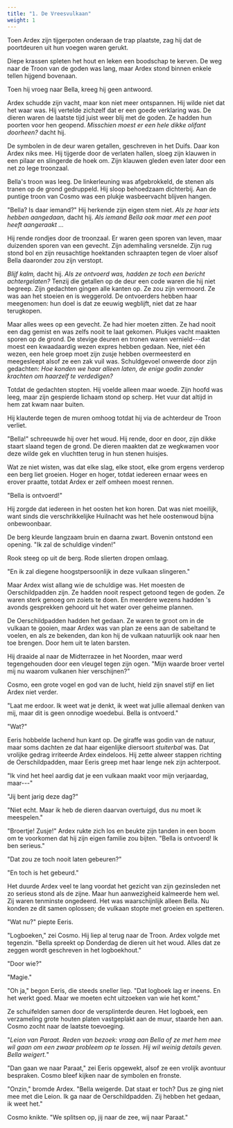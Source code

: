 ```yaml
---
title: "1. De Vreesvulkaan"
weight: 1
---
```


Toen Ardex zijn tijgerpoten onderaan de trap plaatste, zag hij dat de poortdeuren uit hun voegen waren gerukt. 

Diepe krassen spleten het hout en leken een boodschap te kerven. De weg naar de Troon van de goden was lang, maar Ardex stond binnen enkele tellen hijgend bovenaan. 

Toen hij vroeg naar Bella, kreeg hij geen antwoord.

Ardex schudde zijn vacht, maar kon niet meer ontspannen. Hij wilde niet dat het waar was. Hij vertelde zichzelf dat er een goede verklaring was. De dieren waren de laatste tijd juist weer blij met de goden. Ze hadden hun poorten voor hen geopend. _Misschien moest er een hele dikke olifant doorheen?_ dacht hij.

De symbolen in de deur waren getallen, geschreven in het Duifs. Daar kon Ardex niks mee. Hij tijgerde door de verlaten hallen, sloeg zijn klauwen in een pilaar en slingerde de hoek om. Zijn klauwen gleden even later door een net zo lege troonzaal.

Bella's troon was leeg. De linkerleuning was afgebrokkeld, de stenen als tranen op de grond gedruppeld. Hij sloop behoedzaam dichterbij. Aan de puntige troon van Cosmo was een plukje wasbeervacht blijven hangen.

"Bella? Is daar iemand?" Hij herkende zijn eigen stem niet. _Als ze haar iets hebben aangedaan,_ dacht hij. _Als iemand Bella ook maar met een poot heeft aangeraakt ..._

Hij rende rondjes door de troonzaal. Er waren geen sporen van leven, maar duizenden sporen van een gevecht. Zijn ademhaling versnelde. Zijn rug stond bol en zijn reusachtige hoektanden schraapten tegen de vloer alsof Bella daaronder zou zijn verstopt.

_Blijf kalm,_ dacht hij. _Als ze ontvoerd was, hadden ze toch een bericht achtergelaten?_ Tenzij die getallen op de deur een code waren die hij niet begreep. Zijn gedachten gingen alle kanten op. Ze zou zijn vermoord. Ze was aan het stoeien en is weggerold. De ontvoerders hebben haar meegenomen: hun doel is dat ze eeuwig wegblijft, niet dat ze haar terugkopen. 

Maar alles wees op een gevecht. Ze had hier moeten zitten. Ze had nooit een dag gemist en was zelfs nooit te laat gekomen. Plukjes vacht maakten sporen op de grond. De stevige deuren en tronen waren vernield---dat moest een kwaadaardig wezen expres hebben gedaan. Nee, niet één wezen, een hele groep moet zijn zusje hebben overmeesterd en meegesleept alsof ze een zak vuil was. Schuldgevoel onweerde door zijn gedachten: _Hoe konden we haar alleen laten, de enige godin zonder krachten om haarzelf te verdedigen?_

Totdat de gedachten stopten. Hij voelde alleen maar woede. Zijn hoofd was leeg, maar zijn gespierde lichaam stond op scherp. Het vuur dat altijd in hem zat kwam naar buiten.

Hij klauterde tegen de muren omhoog totdat hij via de achterdeur de Troon verliet. 

"Bella!" schreeuwde hij over het woud. Hij rende, door en door, zijn dikke staart slaand tegen de grond. De dieren maakten dat ze wegkwamen voor deze wilde gek en vluchtten terug in hun stenen huisjes.

Wat ze niet wisten, was dat elke slag, elke stoot, elke grom ergens verderop een berg liet groeien. Hoger en hoger, totdat iedereen ernaar wees en erover praatte, totdat Ardex er zelf omheen moest rennen.

"Bella is ontvoerd!" 

Hij zorgde dat iedereen in het oosten het kon horen. Dat was niet moeilijk, want sinds die verschrikkelijke Huilnacht was het hele oostenwoud bijna onbewoonbaar.

De berg kleurde langzaam bruin en daarna zwart. Bovenin ontstond een opening. "Ik zal de schuldige vinden!"

Rook steeg op uit de berg. Rode slierten dropen omlaag. 

"En ik zal diegene hoogstpersoonlijk in deze vulkaan slingeren."

Maar Ardex wist allang wie de schuldige was. Het moesten de Oerschildpadden zijn. Ze hadden nooit respect getoond tegen de goden. Ze waren sterk genoeg om zoiets te doen. En meerdere wezens hadden 's avonds gesprekken gehoord uit het water over geheime plannen.

De Oerschildpadden hadden het gedaan. Ze waren te groot om in de vulkaan te gooien, maar Ardex was van plan ze eens aan de sabeltand te voelen, en als ze bekenden, dan kon hij de vulkaan natuurlijk ook naar hen toe brengen. Door hem uit te laten barsten.

Hij draaide al naar de Midterrazee in het Noorden, maar werd tegengehouden door een vleugel tegen zijn ogen. "Mijn waarde broer vertel mij nu waarom vulkanen hier verschijnen?"

Cosmo, een grote vogel en god van de lucht, hield zijn snavel stijf en liet Ardex niet verder. 

"Laat me erdoor. Ik weet wat je denkt, ik weet wat jullie allemaal denken van mij, maar dit is geen onnodige woedebui. Bella is ontvoerd."

"Wat?"

Eeris hobbelde lachend hun kant op. De giraffe was godin van de natuur, maar soms dachten ze dat haar eigenlijke diersoort _stuiterbal_ was. Dat vrolijke gedrag irriteerde Ardex eindeloos. Hij zette alweer stappen richting de Oerschildpadden, maar Eeris greep met haar lenge nek zijn achterpoot.

"Ik vind het heel aardig dat je een vulkaan maakt voor mijn verjaardag, maar---"

"Jij bent jarig deze dag?" 

"Niet echt. Maar ik heb de dieren daarvan overtuigd, dus nu moet ik meespelen."

"Broertje! Zusje!" Ardex rukte zich los en beukte zijn tanden in een boom om te voorkomen dat hij zijn eigen familie zou bijten. "Bella is ontvoerd! Ik ben serieus."

"Dat zou ze toch nooit laten gebeuren?"

"En toch is het gebeurd." 

Het duurde Ardex veel te lang voordat het gezicht van zijn gezinsleden net zo serieus stond als de zijne. Maar hun aanwezigheid kalmeerde hem wel. Zij waren tenminste ongedeerd. Het was waarschijnlijk alleen Bella. Nu konden ze dit samen oplossen; de vulkaan stopte met groeien en spetteren.

"Wat nu?" piepte Eeris.

"Logboeken," zei Cosmo. Hij liep al terug naar de Troon. Ardex volgde met tegenzin. "Bella spreekt op Donderdag de dieren uit het woud. Alles dat ze zeggen wordt geschreven in het logboekhout."

"Door wie?"

"Magie."

"Oh ja," begon Eeris, die steeds sneller liep. "Dat logboek lag er ineens. En het werkt goed. Maar we moeten echt uitzoeken van wie het komt."

Ze schuifelden samen door de versplinterde deuren. Het logboek, een verzameling grote houten platen vastgeplakt aan de muur, staarde hen aan. Cosmo zocht naar de laatste toevoeging.

"_Leion van Paraat. Reden van bezoek: vraag aan Bella of ze met hem mee wil gaan om een zwaar probleem op te lossen. Hij wil weinig details geven. Bella weigert._"

"Dan gaan we naar Paraat," zei Eeris opgewekt, alsof ze een vrolijk avontuur bespraken. Cosmo bleef kijken naar de symbolen en fronste.

"Onzin," bromde Ardex. "Bella weigerde. Dat staat er toch? Dus ze ging niet mee met die Leion. Ik ga naar de Oerschildpadden. Zij hebben het gedaan, ik weet het."

Cosmo knikte. "We splitsen op, jij naar de zee, wij naar Paraat."